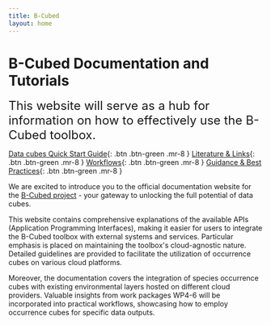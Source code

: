 ```yaml
---
title: B-Cubed 
layout: home
---
```

# B-Cubed Documentation and Tutorials 

<span style="font-size:24px">This website will serve as a hub for information on how to effectively use the B-Cubed toolbox.</span>
										
<span class="fs-5">[Data cubes Quick Start Guide](/DigQuickStart.md){: .btn .btn-green .mr-8 }</span>
<span class="fs-5">[Literature & Links](/Literature/Literature.html){: .btn .btn-green .mr-8 }</span>
<span class="fs-5">[Workflows](/Workflow.html){: .btn .btn-green .mr-8 }</span>
<span class="fs-5">[Guidance & Best Practices](/BestPractice.html){: .btn .btn-green .mr-8 }</span>

We are excited to introduce you to the official documentation website for the [B-Cubed project](http://b-cubed.eu/) - your gateway to unlocking the full potential of data cubes. 

This website contains comprehensive explanations of the available APIs (Application Programming Interfaces), making it
easier for users to integrate the B-Cubed toolbox with external systems and services. Particular emphasis is placed on
maintaining the toolbox's cloud-agnostic nature. Detailed guidelines are provided to facilitate the utilization of 
occurrence cubes on various cloud platforms.

Moreover, the documentation covers the integration of species occurrence cubes with existing environmental layers 
hosted on different cloud providers. Valuable insights from work packages WP4-6 will be incorporated into practical
workflows, showcasing how to employ occurrence cubes for specific data outputs.
